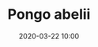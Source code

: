 ---
layout: animal
title: "Pongo abelii"
date: 2020-03-22 10:00
published: true
location: Melbourne Zoo, Victoria, Australia
categories: animal
images: 1
thumb: 1
permalink: "/animal/:title/"
tags:
- giraffe
---